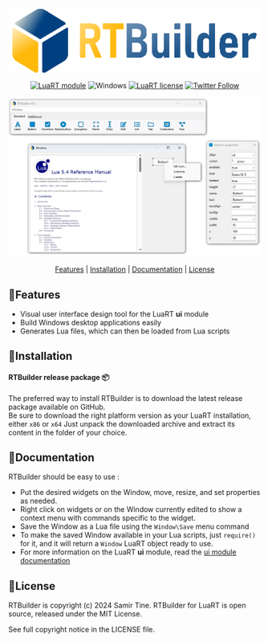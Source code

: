 <div align="center">

![RTBuilder][title]  

[![LuaRT module](https://badgen.net/badge/Made%20with/LuaRT/yellow)](https://www.luart.org/)
![Windows](https://badgen.net/badge/Windows/Vista%20and%20later/blue?icon=windows)
[![LuaRT license](https://badgen.net/badge/License/MIT/green)](#license)
[![Twitter Follow](https://img.shields.io/twitter/follow/__LuaRT__?style=social)](https://www.twitter.com/__LuaRT__)

![Demo][demo] 

[Features](#small_blue_diamondfeatures) |
[Installation](#small_blue_diamondinstallation) |
[Documentation](https://www.luart.org/doc/json/index.html) |
[License](#small_blue_diamondlicense)

</div>
   
## :small_blue_diamond:Features

- Visual user interface design tool for the LuaRT **ui** module
- Build Windows desktop applications easily
- Generates Lua files, which can then be loaded from Lua scripts
  
## :small_blue_diamond:Installation

#### RTBuilder release package :package:

The preferred way to install RTBuilder is to download the latest release package available on GitHub.  
Be sure to download the right platform version as your LuaRT installation, either `x86` or `x64`
Just unpack the downloaded archive and extract its content in the folder of your choice.
  
## :small_blue_diamond:Documentation
  
RTBuilder should be easy to use :
- Put the desired widgets on the Window, move, resize, and set properties as needed.
- Right click on widgets or on the Window currently edited to show a context menu with commands specific to the widget.
- Save the Window as a Lua file using the `Window\Save` menu command
- To make the saved Window available in your Lua scripts, just `require()` for it, and it will return a `Window` LuaRT object ready to use.
- For more information on the LuaRT **ui** module, read the [ui module documentation](http://www.luart.org/doc/ui/index.html)

## :small_blue_diamond:License
  
RTBuilder is copyright (c) 2024 Samir Tine.
RTBuilder for LuaRT is open source, released under the MIT License.

See full copyright notice in the LICENSE file.

[title]: contrib/RTBuilder.png
[demo]: contrib/example.png

